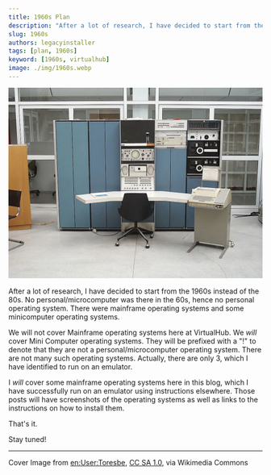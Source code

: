 ```yaml
---
title: 1960s Plan
description: "After a lot of research, I have decided to start from the 1960s instead of the 80s. No Personal/Micro Computer was there in the 60s, hence no personal operating system."
slug: 1960s
authors: legacyinstaller
tags: [plan, 1960s]
keyword: [1960s, virtualhub]
image: ./img/1960s.webp
---
```


![PDP-7 from 1960s](./img/1960s.webp)

After a lot of research, I have decided to start from the 1960s instead of the 80s. No personal/microcomputer was there in the 60s, hence no personal operating system.<!-- truncate --> There were mainframe operating systems and some minicomputer operating systems.

We will not cover Mainframe operating systems here at VirtualHub. We _will_ cover Mini Computer operating systems. They will be prefixed with a "!" to denote that they are not a personal/microcomputer operating system. There are not many such operating systems. Actually, there are only 3, which I have identified to run on an emulator.

I _will_ cover some mainframe operating systems here in this blog, which I have successfully run on an emulator using instructions elsewhere. Those posts will have screenshots of the operating systems as well as links to the instructions on how to install them.

That's it.

Stay tuned!

<hr/>

Cover Image from [en:User:Toresbe](https://commons.wikimedia.org/wiki/File:Pdp7-oslo-2005.jpeg), [CC SA 1.0](http://creativecommons.org/licenses/sa/1.0/), via Wikimedia Commons

